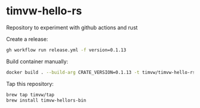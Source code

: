 # timvw-hello-rs

Repository to experiment with github actions and rust

Create a release:

```bash
gh workflow run release.yml -f version=0.1.13
```

Build container manually:

```bash
docker build . --build-arg CRATE_VERSION=0.1.13 -t timvw/timvw-hello-rs:latest
```

Tap this repository:

```bash
brew tap timvw/tap
brew install timvw-hellors-bin
```